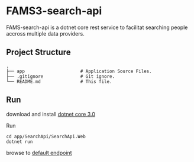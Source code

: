 # FAMS3-search-api

FAMS-search-api is a dotnet core rest service to facilitat searching people accross multiple data providers.

## Project Structure

    .
    ├── app                     # Application Source Files.
    ├── .gitignore              # Git ignore.
    └── README.md               # This file.

## Run

download and install [dotnet core 3.0](https://dotnet.microsoft.com/download/dotnet-core/3.0)

Run

```shell
cd app/SearchApi/SearchApi.Web
dotnet run
```

browse to [default endpoint](http://localhost:5000/weatherforecast)